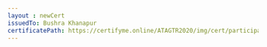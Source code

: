 ```yaml
--- 
layout : newCert 
issuedTo: Bushra Khanapur 
certificatePath: https://certifyme.online/ATAGTR2020/img/cert/participant/BushraKhanapur_75a0c.png
--- 
```

